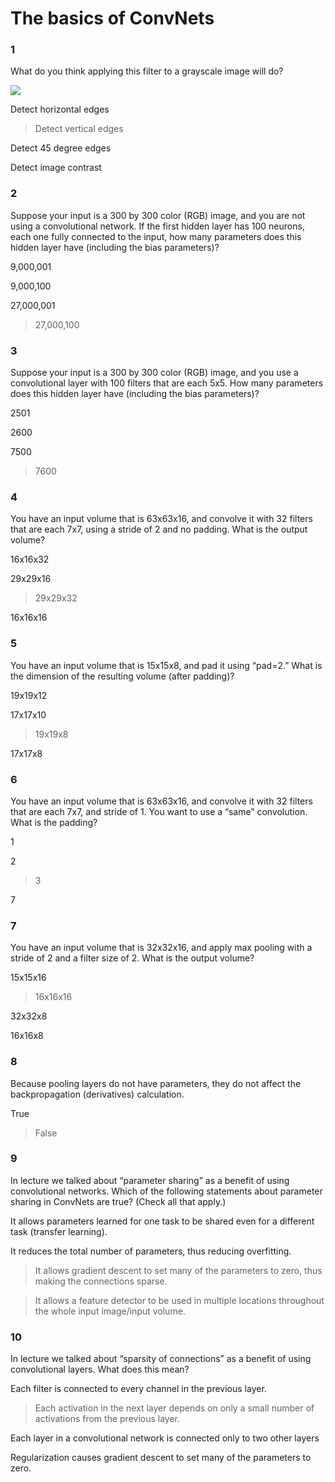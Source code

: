 # The basics of ConvNets

### 1


What do you think applying this filter to a grayscale image will do?

![](https://ws1.sinaimg.cn/large/006tNc79gy1flq35bowxij305v02xmx2.jpg)

Detect horizontal edges

> Detect vertical edges

Detect 45 degree edges

Detect image contrast

### 2

Suppose your input is a 300 by 300 color (RGB) image, and you are not using a convolutional network. If the first hidden layer has 100 neurons, each one fully connected to the input, how many parameters does this hidden layer have (including the bias parameters)?

9,000,001

9,000,100

27,000,001

> 27,000,100

### 3
Suppose your input is a 300 by 300 color (RGB) image, and you use a convolutional layer with 100 filters that are each 5x5. How many parameters does this hidden layer have (including the bias parameters)?

2501

2600

7500

> 7600

### 4

You have an input volume that is 63x63x16, and convolve it with 32 filters that are each 7x7, using a stride of 2 and no padding. What is the output volume?

16x16x32

29x29x16

> 29x29x32

16x16x16

### 5

You have an input volume that is 15x15x8, and pad it using “pad=2.” What is the dimension of the resulting volume (after padding)?

19x19x12

17x17x10

> 19x19x8

17x17x8

### 6


You have an input volume that is 63x63x16, and convolve it with 32 filters that are each 7x7, and stride of 1. You want to use a “same” convolution. What is the padding?

1

2

> 3

7

### 7

You have an input volume that is 32x32x16, and apply max pooling with a stride of 2 and a filter size of 2. What is the output volume?

15x15x16

> 16x16x16

32x32x8

16x16x8

### 8

Because pooling layers do not have parameters, they do not affect the backpropagation (derivatives) calculation.

True

> False

### 9
In lecture we talked about “parameter sharing” as a benefit of using convolutional networks. Which of the following statements about parameter sharing in ConvNets are true? (Check all that apply.)

It allows parameters learned for one task to be shared even for a different task (transfer learning).

It reduces the total number of parameters, thus reducing overfitting.

> It allows gradient descent to set many of the parameters to zero, thus making the connections sparse.

> It allows a feature detector to be used in multiple locations throughout the whole input image/input volume.

### 10


In lecture we talked about “sparsity of connections” as a benefit of using convolutional layers. What does this mean?

Each filter is connected to every channel in the previous layer.

> Each activation in the next layer depends on only a small number of activations from the previous layer.

Each layer in a convolutional network is connected only to two other layers

Regularization causes gradient descent to set many of the parameters to zero.
